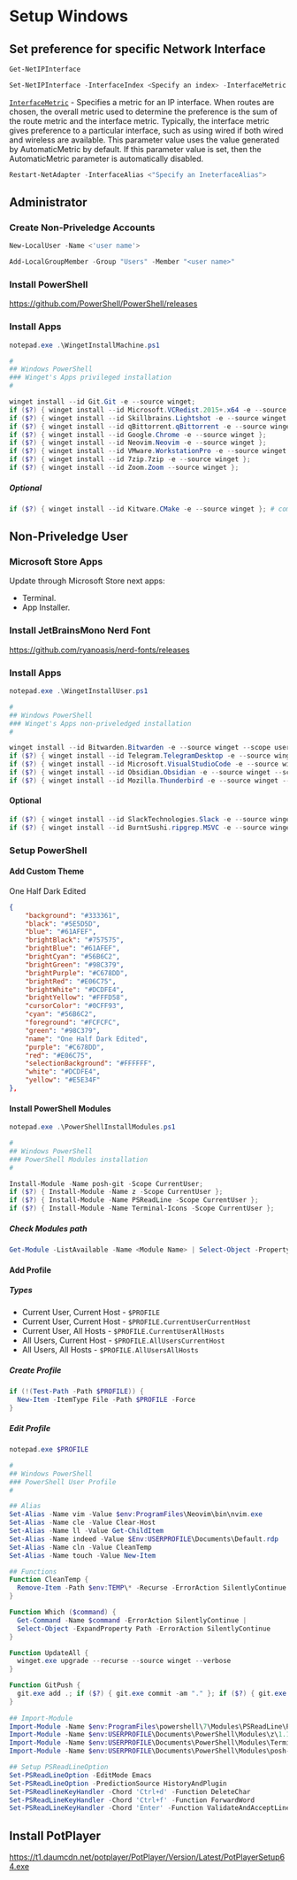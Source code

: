 # Setup Windows

## Set preference for specific Network Interface

```powershell
Get-NetIPInterface
```

```powershell
Set-NetIPInterface -InterfaceIndex <Specify an index> -InterfaceMetric <Specify a metric>
```

[`InterfaceMetric`](https://learn.microsoft.com/en-us/powershell/module/nettcpip/set-netipinterface?view=windowsserver2022-ps) - Specifies a metric for an IP interface. When routes are chosen, the overall metric used to determine the preference is the sum of the route metric and the interface metric. Typically, the interface metric gives preference to a particular interface, such as using wired if both wired and wireless are available. This parameter value uses the value generated by AutomaticMetric by default. If this parameter value is set, then the AutomaticMetric parameter is automatically disabled.

```powershell
Restart-NetAdapter -InterfaceAlias <"Specify an IneterfaceAlias">
```

## Administrator

### Create Non-Priveledge Accounts

```powershell
New-LocalUser -Name <'user name'>
```

```powershell
Add-LocalGroupMember -Group "Users" -Member "<user name>"
```

### Install PowerShell

https://github.com/PowerShell/PowerShell/releases

### Install Apps

```powershell
notepad.exe .\WingetInstallMachine.ps1
```

```powershell
#
## Windows PowerShell
### Winget's Apps privileged installation 
#

winget install --id Git.Git -e --source winget;
if ($?) { winget install --id Microsoft.VCRedist.2015+.x64 -e --source winget };
if ($?) { winget install --id Skillbrains.Lightshot -e --source winget };
if ($?) { winget install --id qBittorrent.qBittorrent -e --source winget };
if ($?) { winget install --id Google.Chrome -e --source winget };
if ($?) { winget install --id Neovim.Neovim -e --source winget };
if ($?) { winget install --id VMware.WorkstationPro -e --source winget };
if ($?) { winget install --id 7zip.7zip -e --source winget };
if ($?) { winget install --id Zoom.Zoom --source winget };
```

##### Optional

```powershell
if ($?) { winget install --id Kitware.CMake -e --source winget }; # compiler for Neovim
```

## Non-Priveledge User

### Microsoft Store Apps

Update through Microsoft Store next apps:

- Terminal.
- App Installer.

### Install JetBrainsMono Nerd Font

https://github.com/ryanoasis/nerd-fonts/releases

### Install Apps

```powershell
notepad.exe .\WingetInstallUser.ps1
```

```powershell
#
## Windows PowerShell
### Winget's Apps non-priveledged installation
#

winget install --id Bitwarden.Bitwarden -e --source winget --scope user;
if ($?) { winget install --id Telegram.TelegramDesktop -e --source winget --scope user };
if ($?) { winget install --id Microsoft.VisualStudioCode -e --source winget --scope user };
if ($?) { winget install --id Obsidian.Obsidian -e --source winget --scope user };
if ($?) { winget install --id Mozilla.Thunderbird -e --source winget --scope user };
```

#### Optional

```powershell
if ($?) { winget install --id SlackTechnologies.Slack -e --source winget --scope user };
if ($?) { winget install --id BurntSushi.ripgrep.MSVC -e --source winget --scope user }; # rigrep for Neovim 
```

### Setup PowerShell

#### Add Custom Theme

One Half Dark Edited

```json
{
	"background": "#333361",
	"black": "#5E5D5D",
	"blue": "#61AFEF",
	"brightBlack": "#757575",
	"brightBlue": "#61AFEF",
	"brightCyan": "#56B6C2",
	"brightGreen": "#98C379",
	"brightPurple": "#C678DD",
	"brightRed": "#E06C75",
	"brightWhite": "#DCDFE4",
	"brightYellow": "#FFFD58",
	"cursorColor": "#0CFF93",
	"cyan": "#56B6C2",
	"foreground": "#FCFCFC",
	"green": "#98C379",
	"name": "One Half Dark Edited",
	"purple": "#C678DD",
	"red": "#E06C75",
	"selectionBackground": "#FFFFFF",
	"white": "#DCDFE4",
	"yellow": "#E5E34F"
},
```

#### Install PowerShell Modules

```powershell
notepad.exe .\PowerShellInstallModules.ps1
```

```powershell
#
## Windows PowerShell
### PowerShell Modules installation
#

Install-Module -Name posh-git -Scope CurrentUser;
if ($?) { Install-Module -Name z -Scope CurrentUser };
if ($?) { Install-Module -Name PSReadLine -Scope CurrentUser };
if ($?) { Install-Module -Name Terminal-Icons -Scope CurrentUser };
```

##### Check Modules path

```powershell
Get-Module -ListAvailable -Name <Module Name> | Select-Object -Property Path
```

#### Add Profile

##### Types

- Current User, Current Host - `$PROFILE`
- Current User, Current Host - `$PROFILE.CurrentUserCurrentHost`
- Current User, All Hosts - `$PROFILE.CurrentUserAllHosts`
- All Users, Current Host - `$PROFILE.AllUsersCurrentHost`
- All Users, All Hosts - `$PROFILE.AllUsersAllHosts`

##### Create Profile

```powershell
if (!(Test-Path -Path $PROFILE)) {
  New-Item -ItemType File -Path $PROFILE -Force
}
```

##### Edit Profile

```powershell
notepad.exe $PROFILE
```

```powershell
#
## Windows PowerShell
### PowerShell User Profile
#

## Alias
Set-Alias -Name vim -Value $env:ProgramFiles\Neovim\bin\nvim.exe
Set-Alias -Name cle -Value Clear-Host
Set-Alias -Name ll -Value Get-ChildItem
Set-Alias -Name indeed -Value $Env:USERPROFILE\Documents\Default.rdp
Set-Alias -Name cln -Value CleanTemp 
Set-Alias -Name touch -Value New-Item

## Functions
Function CleanTemp {
  Remove-Item -Path $env:TEMP\* -Recurse -ErrorAction SilentlyContinue
}

Function Which ($command) {
  Get-Command -Name $command -ErrorAction SilentlyContinue |
  Select-Object -ExpandProperty Path -ErrorAction SilentlyContinue
}

Function UpdateAll {
  winget.exe upgrade --recurse --source winget --verbose
}

Function GitPush {
  git.exe add .; if ($?) { git.exe commit -am "." }; if ($?) { git.exe push }; if ($?) { Clear-Host }
}
  
## Import-Module
Import-Module -Name $env:ProgramFiles\powershell\7\Modules\PSReadLine\PSReadLine.psd1
Import-Module -Name $env:USERPROFILE\Documents\PowerShell\Modules\z\1.1.13\z.psd1
Import-Module -Name $env:USERPROFILE\Documents\PowerShell\Modules\Terminal-Icons\0.11.0\Terminal-Icons.psd1
Import-Module -Name $env:USERPROFILE\Documents\PowerShell\Modules\posh-git\1.1.0\posh-git.psd1

## Setup PSReadLineOption
Set-PSReadLineOption -EditMode Emacs
Set-PSReadLineOption -PredictionSource HistoryAndPlugin
Set-PSReadlineKeyHandler -Chord 'Ctrl+d' -Function DeleteChar
Set-PSReadLineKeyHandler -Chord 'Ctrl+f' -Function ForwardWord
Set-PSReadLineKeyHandler -Chord 'Enter' -Function ValidateAndAcceptLine
```

## Install PotPlayer

https://t1.daumcdn.net/potplayer/PotPlayer/Version/Latest/PotPlayerSetup64.exe
